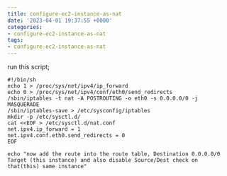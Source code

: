 ```yaml
---
title: configure-ec2-instance-as-nat
date: '2023-04-01 19:37:55 +0000'
categories:
- configure-ec2-instance-as-nat
tags:
- configure-ec2-instance-as-nat
---
```



run this script;

    #!/bin/sh
    echo 1 > /proc/sys/net/ipv4/ip_forward
    echo 0 > /proc/sys/net/ipv4/conf/eth0/send_redirects
    /sbin/iptables -t nat -A POSTROUTING -o eth0 -s 0.0.0.0/0 -j MASQUERADE
    /sbin/iptables-save > /etc/sysconfig/iptables
    mkdir -p /etc/sysctl.d/
    cat <<EOF > /etc/sysctl.d/nat.conf
    net.ipv4.ip_forward = 1
    net.ipv4.conf.eth0.send_redirects = 0
    EOF

    echo "now add the route into the route table, Destination 0.0.0.0/0 Target (this instance) and also disable Source/Dest check on that(this) same instance"